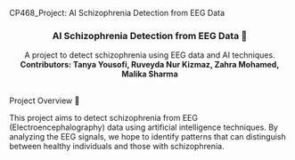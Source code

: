 CP468_Project: AI Schizophrenia Detection from EEG Data

<div align="center">
  <h3 align="center">AI Schizophrenia Detection from EEG Data 🧠</h3>
  <p align="center">
    A project to detect schizophrenia using EEG data and AI techniques.
    <br />
    <strong>Contributors: Tanya Yousofi, Ruveyda Nur Kizmaz, Zahra Mohamed, Malika Sharma</strong>
    <br />
    <br />
  </p>
</div>
Project Overview 📖

<p>
This project aims to detect schizophrenia from EEG (Electroencephalography) data using artificial intelligence techniques. By analyzing the EEG signals, we hope to identify patterns that can distinguish between healthy individuals and those with schizophrenia.
</p>
